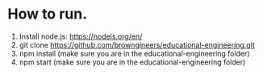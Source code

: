 # How to run.

1. Install node.js: https://nodejs.org/en/
2. git clone https://github.com/browngineers/educational-engineering.git
2. npm install (make sure you are in the educational-engineering folder)
3. npm start (make sure you are in the educational-engineering folder)
